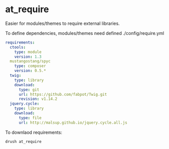 at_require
==========

Easier for modules/themes to require external libraries.

To define dependencies, modules/themes need defined ./config/require.yml

```yml
requirements:
  ctools:
    type: module
    version: 1.3
  mustangostang/spyc
    type: composer
    version: 0.5.*
  twig:
    type: library
    download:
      type: git
      url: https://github.com/fabpot/Twig.git
      revision: v1.14.2
  jquery.cycle:
    type: library
    download:
      type: file
      url: http://malsup.github.io/jquery.cycle.all.js
```

To downlaod requirements:

```bash
drush at_require
```
